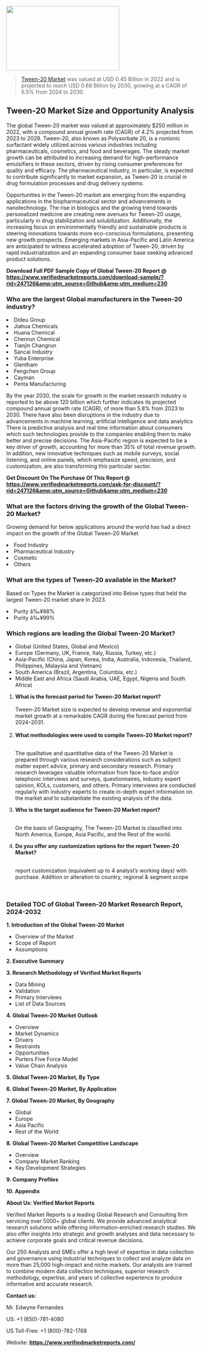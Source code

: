 <img src="https://ffe5etoiles.com/wp-content/uploads/2024/12/MST1-300x171.png" alt="" width="300" height="171" class="alignnone size-medium wp-image-20088" /><blockquote><p><p><a href="https://www.verifiedmarketreports.com/download-sample/?rid=247126&utm_source=Github&utm_medium=230" target="_blank">Tween-20 Market</a> was valued at USD 0.45 Billion in 2022 and is projected to reach USD 0.68 Billion by 2030, growing at a CAGR of 6.5% from 2024 to 2030.</p></blockquote><p><h2>Tween-20 Market Size and Opportunity Analysis</h2><p>The global Tween-20 market was valued at approximately $250 million in 2022, with a compound annual growth rate (CAGR) of 4.2% projected from 2023 to 2028. Tween-20, also known as Polysorbate 20, is a nonionic surfactant widely utilized across various industries including pharmaceuticals, cosmetics, and food and beverages. The steady market growth can be attributed to increasing demand for high-performance emulsifiers in these sectors, driven by rising consumer preferences for quality and efficacy. The pharmaceutical industry, in particular, is expected to contribute significantly to market expansion, as Tween-20 is crucial in drug formulation processes and drug delivery systems.</p><p>Opportunities in the Tween-20 market are emerging from the expanding applications in the biopharmaceutical sector and advancements in nanotechnology. The rise in biologics and the growing trend towards personalized medicine are creating new avenues for Tween-20 usage, particularly in drug stabilization and solubilization. Additionally, the increasing focus on environmentally friendly and sustainable products is steering innovations towards more eco-conscious formulations, presenting new growth prospects. Emerging markets in Asia-Pacific and Latin America are anticipated to witness accelerated adoption of Tween-20, driven by rapid industrialization and an expanding consumer base seeking advanced product solutions.</p></p><p class=""><strong>Download Full PDF Sample Copy of Global Tween-20 Report @ <a href="https://www.verifiedmarketreports.com/download-sample/?rid=247126&amp;utm_source=Github&amp;utm_medium=230" target="_blank">https://www.verifiedmarketreports.com/download-sample/?rid=247126&amp;utm_source=Github&amp;utm_medium=230</a></strong></p><h3 id="" class="">Who are the largest Global manufacturers in the Tween-20 industry?</h3><p><li>Dideu Group</li><li> Jiahua Chemicals</li><li> Huana Chemical</li><li> Chenrun Chemical</li><li> Tianjin Changrun</li><li> Sancai Industry</li><li> Yuba Enterprise</li><li> Glentham</li><li> Fengchen Group</li><li> Cayman</li><li> Penta Manufacturing</li></p><div class=""><div class="" dir="" data-message-author-role="" data-message-id="" data-message-model-slug=""><div class=""><div class=""><div class=""><div class="" dir="" data-message-author-role="" data-message-id="" data-message-model-slug=""><div class=""><div class=""><p>By the year 2030, the scale for growth in the market research industry is reported to be above 120 billion which further indicates its projected compound annual growth rate (CAGR), of more than 5.8% from 2023 to 2030. There have also been disruptions in the industry due to advancements in machine learning, artificial intelligence and data analytics There is predictive analysis and real time information about consumers which such technologies provide to the companies enabling them to make better and precise decisions. The Asia-Pacific region is expected to be a key driver of growth, accounting for more than 35% of total revenue growth. In addition, new innovative techniques such as mobile surveys, social listening, and online panels, which emphasize speed, precision, and customization, are also transforming this particular sector.</p><p><strong>Get Discount On The Purchase Of This Report @&nbsp; <a href="https://www.verifiedmarketreports.com/ask-for-discount/?rid=247126&amp;utm_source=Github&amp;utm_medium=230" target="_blank">https://www.verifiedmarketreports.com/ask-for-discount/?rid=247126&amp;utm_source=Github&amp;utm_medium=230</a></strong></p></div></div></div></div></div></div></div></div><h3 id="" class="">What are the factors driving the growth of the Global Tween-20 Market?</h3><p id="" class="">Growing demand for below applications around the world has had a direct impact on the growth of the Global Tween-20 Market</p><p id="" class=""><li>Food Industry</li><li> Pharmaceutical Industry</li><li> Cosmetic</li><li> Others</li></p><h3 id="" class="">What are the types of Tween-20 available in the Market?</h3><p id="" class="">Based on Types the Market is categorized into Below types that held the largest Tween-20 market share In 2023.</p><p id="" class=""><li>Purity â‰¥98%</li><li> Purity â‰¥99%</li></p><h3 id="" class="">Which regions are leading the Global Tween-20 Market?</h3><ul><li>Global (United States, Global and Mexico)</li><li>Europe (Germany, UK, France, Italy, Russia, Turkey, etc.)</li><li>Asia-Pacific (China, Japan, Korea, India, Australia, Indonesia, Thailand, Philippines, Malaysia and Vietnam)</li><li>South America (Brazil, Argentina, Columbia, etc.)</li><li>Middle East and Africa (Saudi Arabia, UAE, Egypt, Nigeria and South Africa)</li></ul><p><ol><li><strong>What is the forecast period for Tween-20 Market report?<br /></strong><br /><span data-sheets-root="1" data-sheets-value="{&quot;1&quot;:2,&quot;2&quot;:&quot;XXXX size is expected to develop revenue and exponential market growth at a remarkable CAGR during the forecast period from 2024&ndash;2030.&quot;}" data-sheets-userformat="{&quot;2&quot;:12674,&quot;4&quot;:{&quot;1&quot;:2,&quot;2&quot;:16776960},&quot;10&quot;:2,&quot;11&quot;:0,&quot;15&quot;:&quot;Arial&quot;,&quot;16&quot;:12}">Tween-20 Market size is expected to develop revenue and exponential market growth at a remarkable CAGR during the forecast period from 2024&ndash;2031.</span><br /><br /></li><li><strong>What methodologies were used to compile Tween-20 Market report?<br /><br /></strong><p>The qualitative and quantitative data of the&nbsp;Tween-20 Market is prepared through various research considerations such as subject matter expert advice, primary and secondary research. Primary research leverages valuable information from face-to-face and/or telephonic interviews and surveys, questionnaires, industry expert opinion, KOLs, customers, and others. Primary interviews are conducted regularly with industry experts to create in-depth expert information on the market and to substantiate the existing analysis of the data.&nbsp;</p></li><li><strong>Who is the target audience for Tween-20 Market report?<br /><br /></strong><p>On the basis of Geography, The&nbsp;Tween-20 Market is classified into North America, Europe, Asia Pacific, and the Rest of the world.</p></li><li><strong>Do you offer any customization options for the report Tween-20 Market?<br /><br /></strong><p>report customization (equivalent up to 4 analyst&rsquo;s working days) with purchase. Addition or alteration to country, regional &amp; segment scope</p><p>&nbsp;</p></li></ol></p><h3 id="" class="">Detailed TOC of Global Tween-20 Market Research Report, 2024-2032</h3><p id="" class=""><strong>1. Introduction of the Global Tween-20 Market</strong></p><ul><li>Overview of the Market</li><li>Scope of Report</li><li>Assumptions</li></ul><p id="" class=""><strong>2. Executive Summary</strong></p><p id="" class=""><strong>3. Research Methodology of&nbsp;Verified Market Reports</strong></p><ul><li>Data Mining</li><li>Validation</li><li>Primary Interviews</li><li>List of Data Sources</li></ul><p id="" class=""><strong>4. Global Tween-20 Market Outlook</strong></p><ul><li>Overview</li><li>Market Dynamics</li><li>Drivers</li><li>Restraints</li><li>Opportunities</li><li>Porters Five Force Model</li><li>Value Chain Analysis</li></ul><p id="" class=""><strong>5. Global Tween-20 Market, By&nbsp;Type</strong></p><p id="" class=""><strong>6. Global Tween-20 Market, By Application</strong></p><p id="" class=""><strong>7. Global Tween-20 Market, By Geography</strong></p><ul><li>Global</li><li>Europe</li><li>Asia Pacific</li><li>Rest of the World</li></ul><p id="" class=""><strong>8. Global Tween-20 Market Competitive Landscape</strong></p><ul><li>Overview</li><li>Company Market Ranking</li><li>Key Development Strategies</li></ul><p id="" class=""><strong>9. Company Profiles</strong></p><p id="" class=""><strong>10. Appendix</strong></p><p id="" class=""><strong>About Us: Verified Market Reports</strong></p><p id="" class="">Verified Market Reports is a leading Global Research and Consulting firm servicing over 5000+ global clients. We provide advanced analytical research solutions while offering information-enriched research studies. We also offer insights into strategic and growth analyses and data necessary to achieve corporate goals and critical revenue decisions.</p><p id="" class="">Our 250 Analysts and SMEs offer a high level of expertise in data collection and governance using industrial techniques to collect and analyze data on more than 25,000 high-impact and niche markets. Our analysts are trained to combine modern data collection techniques, superior research methodology, expertise, and years of collective experience to produce informative and accurate research.</p><p id="" class=""><strong>Contact us:</strong></p><p id="" class="">Mr. Edwyne Fernandes</p><p id="" class="">US: +1 (650)-781-4080</p><p id="" class="">US Toll-Free: +1 (800)-782-1768</p><p id="" class="">Website: <a target="" data-test-app-aware-link=""><strong>https://www.verifiedmarketreports.com/</strong></a></p>
